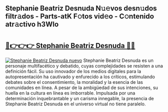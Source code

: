 ## Stephanie Beatriz Desnuda N𝚞𝚎vos desn𝚞dos filtr𝚊dos - Parts-atK F𝚘tos vid𝚎o - C𝚘ntenido atr𝚊ctivo h3WIo

# <h2><a href="http://mb16v7o.tromn.icu/?c=Stephanie+Beatriz+Desnuda">🔗👉👉👉 Stephanie Beatriz Desnuda 🔗🔗</a></h2>

[![Stephanie Beatriz Desnuda nuevo](https://i.imgur.com/pEAQMta.gif)](http://mb16v7o.tromn.icu/?c=Stephanie+Beatriz+Desnuda)
Stephanie Beatriz Desnuda es un personaje multifacético y debatido, cuyas complejidades se resisten a una definición fácil.  Su uso innovador de los medios digitales para la autopresentación ha cautivado y enfurecido a los críticos, estimulando debates sobre el consentimiento, la moralidad y la esencia de las comunidades en línea. A pesar de la ambigüedad de sus intenciones, su huella en la cultura en línea es imborrable. Impulsada por una determinación inquebrantable y un carisma innegable, la presencia de Stephanie Beatriz Desnuda en el universo virtual no tiene paralelo.
